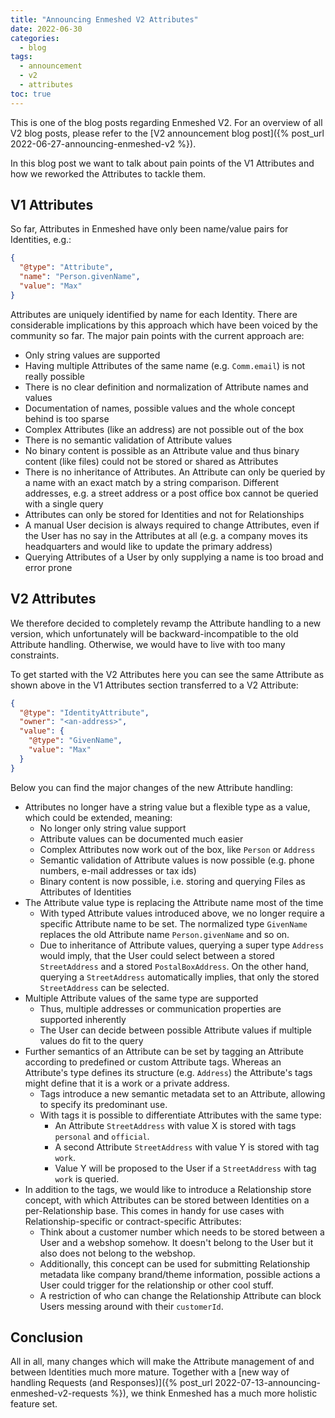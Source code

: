 ```yaml
---
title: "Announcing Enmeshed V2 Attributes"
date: 2022-06-30
categories:
  - blog
tags:
  - announcement
  - v2
  - attributes
toc: true
---
```


This is one of the blog posts regarding Enmeshed V2. For an overview of all V2 blog posts, please refer to the [V2 announcement blog post]({% post_url 2022-06-27-announcing-enmeshed-v2 %}).

In this blog post we want to talk about pain points of the V1 Attributes and how we reworked the Attributes to tackle them.

## V1 Attributes

So far, Attributes in Enmeshed have only been name/value pairs for Identities, e.g.:

```json
{
  "@type": "Attribute",
  "name": "Person.givenName",
  "value": "Max"
}
```

Attributes are uniquely identified by name for each Identity. There are considerable implications by this approach which have been voiced by the community so far. The major pain points with the current approach are:

- Only string values are supported
- Having multiple Attributes of the same name (e.g. `Comm.email`) is not really possible
- There is no clear definition and normalization of Attribute names and values
- Documentation of names, possible values and the whole concept behind is too sparse
- Complex Attributes (like an address) are not possible out of the box
- There is no semantic validation of Attribute values
- No binary content is possible as an Attribute value and thus binary content (like files) could not be stored or shared as Attributes
- There is no inheritance of Attributes. An Attribute can only be queried by a name with an exact match by a string comparison. Different addresses, e.g. a street address or a post office box cannot be queried with a single query
- Attributes can only be stored for Identities and not for Relationships
- A manual User decision is always required to change Attributes, even if the User has no say in the Attributes at all (e.g. a company moves its headquarters and would like to update the primary address)
- Querying Attributes of a User by only supplying a name is too broad and error prone

## V2 Attributes

We therefore decided to completely revamp the Attribute handling to a new version, which unfortunately will be backward-incompatible to the old Attribute handling. Otherwise, we would have to live with too many constraints.

To get started with the V2 Attributes here you can see the same Attribute as shown above in the V1 Attributes section transferred to a V2 Attribute:

```json
{
  "@type": "IdentityAttribute",
  "owner": "<an-address>",
  "value": {
    "@type": "GivenName",
    "value": "Max"
  }
}
```

Below you can find the major changes of the new Attribute handling:

- Attributes no longer have a string value but a flexible type as a value, which could be extended, meaning:
  - No longer only string value support
  - Attribute values can be documented much easier
  - Complex Attributes now work out of the box, like `Person` or `Address`
  - Semantic validation of Attribute values is now possible (e.g. phone numbers, e-mail addresses or tax ids)
  - Binary content is now possible, i.e. storing and querying Files as Attributes of Identities
- The Attribute value type is replacing the Attribute name most of the time
  - With typed Attribute values introduced above, we no longer require a specific Attribute name to be set. The normalized type `GivenName` replaces the old Attribute name `Person.givenName` and so on.
  - Due to inheritance of Attribute values, querying a super type `Address` would imply, that the User could select between a stored `StreetAddress` and a stored `PostalBoxAddress`. On the other hand, querying a `StreetAddress` automatically implies, that only the stored `StreetAddress` can be selected.
- Multiple Attribute values of the same type are supported
  - Thus, multiple addresses or communication properties are supported inherently
  - The User can decide between possible Attribute values if multiple values do fit to the query
- Further semantics of an Attribute can be set by tagging an Attribute according to predefined or custom Attribute tags. Whereas an Attribute's type defines its structure (e.g. `Address`) the Attribute's tags might define that it is a work or a private address.
  - Tags introduce a new semantic metadata set to an Attribute, allowing to specify its predominant use.
  - With tags it is possible to differentiate Attributes with the same type:
    - An Attribute `StreetAddress` with value X is stored with tags `personal` and `official`.
    - A second Attribute `StreetAddress` with value Y is stored with tag `work`.
    - Value Y will be proposed to the User if a `StreetAddress` with tag `work` is queried.
- In addition to the tags, we would like to introduce a Relationship store concept, with which Attributes can be stored between Identities on a per-Relationship base. This comes in handy for use cases with Relationship-specific or contract-specific Attributes:
  - Think about a customer number which needs to be stored between a User and a webshop somehow. It doesn't belong to the User but it also does not belong to the webshop.
  - Additionally, this concept can be used for submitting Relationship metadata like company brand/theme information, possible actions a User could trigger for the relationship or other cool stuff.
  - A restriction of who can change the Relationship Attribute can block Users messing around with their `customerId`.

## Conclusion

All in all, many changes which will make the Attribute management of and between Identities much more mature. Together with a [new way of handling Requests (and Responses)]({% post_url 2022-07-13-announcing-enmeshed-v2-requests %}), we think Enmeshed has a much more holistic feature set.
